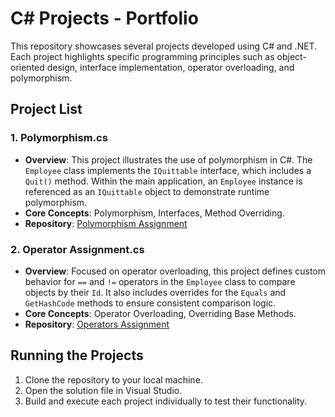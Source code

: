 # C# Projects - Portfolio

This repository showcases several projects developed using C# and .NET. Each project highlights specific programming principles such as object-oriented design, interface implementation, operator overloading, and polymorphism.

## Project List

### 1. Polymorphism.cs
- **Overview**: This project illustrates the use of polymorphism in C#. The `Employee` class implements the `IQuittable` interface, which includes a `Quit()` method. Within the main application, an `Employee` instance is referenced as an `IQuittable` object to demonstrate runtime polymorphism.
- **Core Concepts**: Polymorphism, Interfaces, Method Overriding.
- **Repository**: [Polymorphism Assignment](https://github.com/MehmetCifcii/Polymorphism-Assignment-Submission)

### 2. Operator Assignment.cs
- **Overview**: Focused on operator overloading, this project defines custom behavior for `==` and `!=` operators in the `Employee` class to compare objects by their `Id`. It also includes overrides for the `Equals` and `GetHashCode` methods to ensure consistent comparison logic.
- **Core Concepts**: Operator Overloading, Overriding Base Methods.
- **Repository**: [Operators Assignment](https://github.com/MehmetCifcii/Operators-Assignment-Submission)

## Running the Projects
1. Clone the repository to your local machine.
2. Open the solution file in Visual Studio.
3. Build and execute each project individually to test their functionality.
